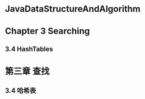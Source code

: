 # JavaDataStructureAndAlgorithm



# Chapter 3 Searching

## 3.4  HashTables


#  第三章 查找

##  3.4  哈希表
